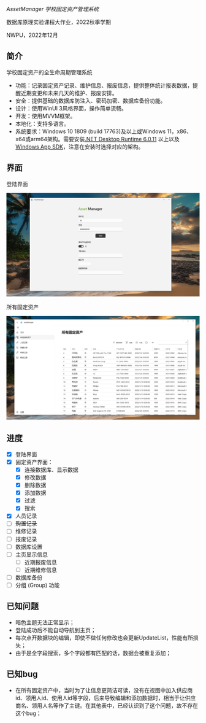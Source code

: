 ﻿﻿﻿﻿﻿﻿﻿﻿﻿﻿*AssetManager 学校固定资产管理系统*

数据库原理实验课程大作业，2022秋季学期

NWPU，2022年12月

## 简介

学校固定资产的全生命周期管理系统

* 功能：记录固定资产记录、维护信息、报废信息，提供整体统计报表数据，提醒近期变更和未来几天的维护、报废安排。
* 安全：提供基础的数据库防注入、密码加密、数据库备份功能。
* 设计：使用WinUI 3风格界面，操作简单流畅。
* 开发：使用MVVM框架。
* 本地化：支持多语言。
* 系统要求：Windows 10 1809 (build 17763)及以上或Windows 11，x86、x64或arm64架构。需要安装[.NET Desktop Runtime 6.0.11](https://dotnet.microsoft.com/en-us/download/dotnet/6.0) 以上以及[Windows App SDK](https://learn.microsoft.com/en-us/windows/apps/windows-app-sdk/downloads)，注意在安装时选择对应的架构。

## 界面

登陆界面

![登陆界面](/img/login_page.png)

所有固定资产

![asset table page](/img/asset_table_page.png)

## 进度

- [x] 登陆界面
- [x] 固定资产界面：
  - [x] 连接数据库、显示数据
  - [x] 修改数据
  - [x] 删除数据
  - [x] 添加数据
  - [x] 过滤
  - [x] 搜索
- [x] 人员记录
- [ ] ~~购置记录~~
- [ ] 维修记录
- [ ] 报废记录
- [ ] 数据库设置
- [ ] 主页显示信息
  - [ ] 近期报废信息
  - [ ] 近期维修信息
- [ ] 数据库备份
- [ ] 分组 (Group) 功能

## 已知问题

* 暗色主题无法正常显示；
* 登陆成功后不能自动导航到主页；
* 每次点开数据块的编辑，即使不做任何修改也会更新UpdateList，性能有所损失；
* 由于是全字段搜索，多个字段都有匹配的话，数据会被重复添加；

## 已知bug

* 在所有固定资产中，当时为了让信息更简洁可读，没有在视图中加入供应商id、领用人id、使用人id等字段，后来导致编辑和添加数据时，相当于让供应商名、领用人名等作了主键。在其他表中，已经认识到了这个问题，故不存在这个bug；
